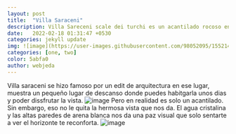 ```yaml
---
layout: post
title:  "Villa Saraceni"
description: Villa Sareceni scale dei turchi es un acantilado rocoso en la costa de Realmonte.
date:   2022-02-18 01:31:47 +0530
categories: jekyll update
img: ![image](https://user-images.githubusercontent.com/98052095/155214946-a7dd4d51-4070-4daa-8937-7e620969ee4c.png)
categories: [one, two]
color: 5abfa0
author: webjeda
---
```


Villa saraceni se hizo famoso por un edit de arquitectura en ese lugar, muestra un pequeño lugar de descanso donde puedes habitgarla unos dias y poder dissfrutar la vista.
   ![image](https://user-images.githubusercontent.com/98052095/155215591-e7960b9d-c8dc-4dce-bd7e-391abb6de547.png)
Pero en realidad es solo un acantilado. Sin embargo, eso no le quita la hermosa vista que nos da. El agua cristalina y las altas paredes de arena blanca nos da una paz visual que solo sentarte a ver el horizonte te reconforta.
![image](https://user-images.githubusercontent.com/98052095/155215722-a3524ca9-0dd6-4b6a-b2f2-109998a1e82b.png)


